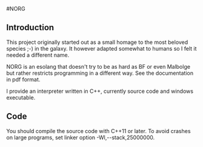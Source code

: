 #NORG

## Introduction
This project originally started out as a small homage to the most beloved species ;-) in the galaxy.
It however adapted somewhat to humans so I felt it needed a different name.

NORG is an esolang that doesn't try to be as hard as BF or even Malbolge but rather restricts programming in a different way. See the documentation in pdf format. 

I provide an interpreter written in C++, currently source code and windows executable.


## Code

You should compile the source code with C++11 or later. To avoid crashes on large programs, set linker option -Wl,--stack,25000000.

 

